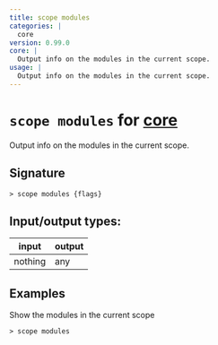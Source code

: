 ```yaml
---
title: scope modules
categories: |
  core
version: 0.99.0
core: |
  Output info on the modules in the current scope.
usage: |
  Output info on the modules in the current scope.
---
```

<!-- This file is automatically generated. Please edit the command in https://github.com/nushell/nushell instead. -->

# `scope modules` for [core](/commands/categories/core.md)

<div class='command-title'>Output info on the modules in the current scope.</div>

## Signature

```> scope modules {flags} ```


## Input/output types:

| input   | output |
| ------- | ------ |
| nothing | any    |

## Examples

Show the modules in the current scope
```nu
> scope modules

```
